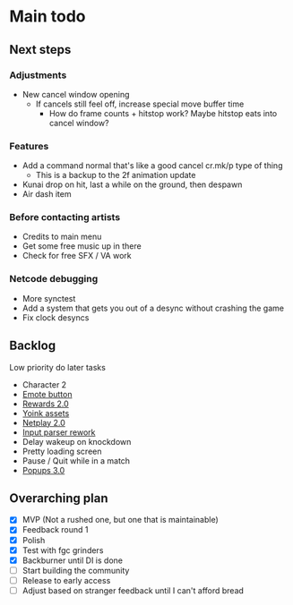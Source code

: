 # Main todo

## Next steps

### Adjustments

- New cancel window opening
  - If cancels still feel off, increase special move buffer time
    - How do frame counts + hitstop work? Maybe hitstop eats into cancel window?

### Features

- Add a command normal that's like a good cancel cr.mk/p type of thing
  - This is a backup to the 2f animation update
- Kunai drop on hit, last a while on the ground, then despawn
- Air dash item

### Before contacting artists

- Credits to main menu
- Get some free music up in there
- Check for free SFX / VA work

### Netcode debugging

- More synctest
- Add a system that gets you out of a desync without crashing the game
- Fix clock desyncs

## Backlog

Low priority do later tasks

- Character 2
- [Emote button](/docs/tasks/backlog/emote_button.md)
- [Rewards 2.0](/docs/tasks/backlog/rewards_2.0.md)
- [Yoink assets](/docs/tasks/backlog/yoink_assets.md)
- [Netplay 2.0](/docs/tasks/backlog/netplay_2.0.md)
- [Input parser rework](/docs/tasks/backlog/input_parser_rework.md)
- Delay wakeup on knockdown
- Pretty loading screen
- Pause / Quit while in a match
- [Popups 3.0](/docs/tasks/backlog/popups_3.0.md)

## Overarching plan

- [x] MVP (Not a rushed one, but one that is maintainable)
- [x] Feedback round 1
- [x] Polish
- [x] Test with fgc grinders
- [x] Backburner until DI is done
- [ ] Start building the community
- [ ] Release to early access
- [ ] Adjust based on stranger feedback until I can't afford bread
